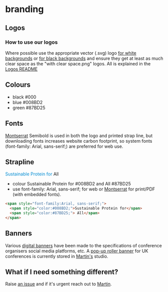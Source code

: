 # branding
## Logos
### How to use our logos
Where possible use the appropriate vector (.svg) logo [for white backgrounds](Logos/AMYBO%20logo%20-%20black%20for%20very%20light%20backgrounds.svg) or [for black backgrounds](Logos/AMYBO%20logo%20-%20white%20for%20very%20dark%20backgrounds.svg) and ensure they get at least as much clear space as the "with clear space.png" logos.  All is explained in the [Logos README](Logos/README.md)
## Colours
- black #000
- blue #008BD2
- green #87BD25
## Fonts
[Montserrat](https://github.com/JulietaUla/Montserrat) Semibold is used in both the logo and printed strap line, but downloading fonts increases website carbon footprint, so system fonts (font-family: Arial, sans-serif;) are preferred for web use.
## Strapline
<span style="color:#008BD2">Sustainable Protein for</span> <span style="#87BD25">All</span> 
- colour Sustainable Protein for #008BD2 and All #87BD25
- use font-family: Arial, sans-serif; for web or [Montserrat](https://github.com/JulietaUla/Montserrat) for print/PDF (with embedded fonts).

```html
<span style="font-family:Arial, sans-serif;">
  <span style="color:#008BD2;">Sustainable Protein for</span>
  <span style="color:#87BD25;"> All</span>
</span>
```

## Banners 
Various [digital banners](Other%20branding/Digital%20Banners) have been made to the specifications of conference organisers social media platforms, etc.
A [pop-up roller banner](Other%20branding/Physical%20Collateral/Pop-up%20Roller%20Banner) for UK conferences is currently stored in [Martin's](https://amy.bo/Martin-links) studio.
## What if I need something different?
Raise [an issue](https://github.com/amy-bo/branding/issues) and if it's urgent reach out to [Martin](https://amy.bo/Martin-links).
